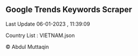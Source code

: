 

## Google Trends Keywords Scraper 
 
Last Update 06-01-2023 , 11:39:09

Country List :
VIETNAM.json



© Abdul Muttaqin 
